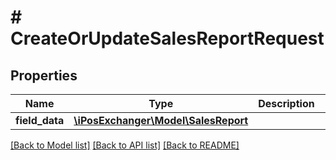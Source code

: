 # # CreateOrUpdateSalesReportRequest

## Properties

Name | Type | Description | Notes
------------ | ------------- | ------------- | -------------
**field_data** | [**\iPosExchanger\Model\SalesReport**](SalesReport.md) |  | [optional]

[[Back to Model list]](../../README.md#models) [[Back to API list]](../../README.md#endpoints) [[Back to README]](../../README.md)
